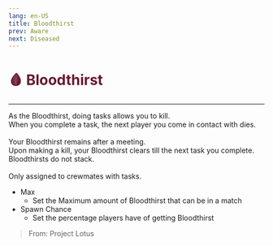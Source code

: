 ```yaml
---
lang: en-US
title: Bloodthirst
prev: Aware
next: Diseased
---
```


# <font color=#691a2e>🩸 <b>Bloodthirst</b></font> <Badge text="Mixed" type="tip" vertical="middle"/>
---

As the Bloodthirst, doing tasks allows you to kill.<br>
When you complete a task, the next player you come in contact with dies.<br><br>
Your Bloodthirst remains after a meeting.<br>
Upon making a kill, your Bloodthirst clears till the next task you complete.<br>
Bloodthirsts do not stack.<br><br>
Only assigned to crewmates with tasks.
* Max
  * Set the Maximum amount of Bloodthirst that can be in a match
* Spawn Chance
  * Set the percentage players have of getting Bloodthirst

> From: Project Lotus